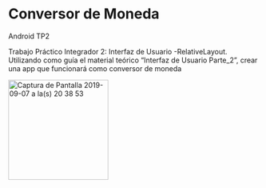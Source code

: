 # Conversor de Moneda
Android TP2

Trabajo Práctico Integrador 2: Interfaz de Usuario -RelativeLayout.
Utilizando como guía el material teórico “Interfaz de Usuario Parte_2”, crear una app que funcionará como conversor de moneda


<img width="200" alt="Captura de Pantalla 2019-09-07 a la(s) 20 38 53" src="https://user-images.githubusercontent.com/41758667/64481289-94f3d300-d1af-11e9-988f-d5ef95ec8cbd.png">
